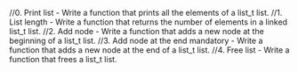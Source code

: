 //0. Print list
	- Write a function that prints all the elements of a list_t list.
//1. List length
	- Write a function that returns the number of elements in a linked list_t list.
//2. Add node
	- Write a function that adds a new node at the beginning of a list_t list.
//3. Add node at the end mandatory
	- Write a function that adds a new node at the end of a list_t list.
//4. Free list
	- Write a function that frees a list_t list.
